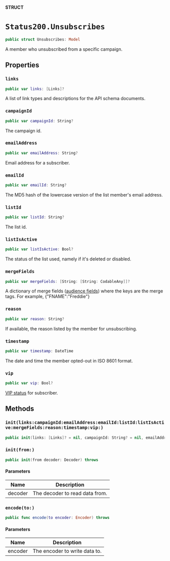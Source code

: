 **STRUCT**

# `Status200.Unsubscribes`

```swift
public struct Unsubscribes: Model
```

A member who unsubscribed from a specific campaign.

## Properties
### `links`

```swift
public var links: [Links]?
```

A list of link types and descriptions for the API schema documents.

### `campaignId`

```swift
public var campaignId: String?
```

The campaign id.

### `emailAddress`

```swift
public var emailAddress: String?
```

Email address for a subscriber.

### `emailId`

```swift
public var emailId: String?
```

The MD5 hash of the lowercase version of the list member's email address.

### `listId`

```swift
public var listId: String?
```

The list id.

### `listIsActive`

```swift
public var listIsActive: Bool?
```

The status of the list used, namely if it's deleted or disabled.

### `mergeFields`

```swift
public var mergeFields: [String: [String: CodableAny]]?
```

A dictionary of merge fields ([audience fields](https://mailchimp.com/help/getting-started-with-merge-tags/)) where the keys are the merge tags. For example, {"FNAME":"Freddie"}

### `reason`

```swift
public var reason: String?
```

If available, the reason listed by the member for unsubscribing.

### `timestamp`

```swift
public var timestamp: DateTime
```

The date and time the member opted-out in ISO 8601 format.

### `vip`

```swift
public var vip: Bool?
```

[VIP status](https://mailchimp.com/help/designate-and-send-to-vip-contacts/) for subscriber.

## Methods
### `init(links:campaignId:emailAddress:emailId:listId:listIsActive:mergeFields:reason:timestamp:vip:)`

```swift
public init(links: [Links]? = nil, campaignId: String? = nil, emailAddress: String? = nil, emailId: String? = nil, listId: String? = nil, listIsActive: Bool? = nil, mergeFields: [String: [String: CodableAny]]? = nil, reason: String? = nil, timestamp: Date? = nil, vip: Bool? = nil)
```

### `init(from:)`

```swift
public init(from decoder: Decoder) throws
```

#### Parameters

| Name | Description |
| ---- | ----------- |
| decoder | The decoder to read data from. |

### `encode(to:)`

```swift
public func encode(to encoder: Encoder) throws
```

#### Parameters

| Name | Description |
| ---- | ----------- |
| encoder | The encoder to write data to. |
